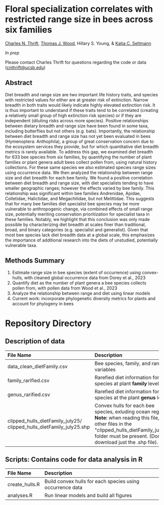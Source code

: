# Floral specialization correlates with restricted range size in bees across six families
[Charles N. Thrift](https://orcid.org/0000-0002-4257-6951), [Thomas J. Wood](https://orcid.org/0000-0001-5653-224X), Hillary S. Young, & [Katja C. Seltmann](https://orcid.org/0000-0001-5354-6048)

_In prep_

Please contact Charles Thrift for questions regarding the code or data (cnthrift@ucsb.edu)

## Abstract 
Diet breadth and range size are two important life history traits, and species with restricted values for either are at greater risk of extinction. Narrow breadth in both traits would likely indicate highly elevated extinction risk. It is thus important to understand if these traits tend to be correlated (creating a relatively small group of high extinction risk species) or if they are independent (diluting risks across more species). Positive relationships between dietary breadth and range size have been found in some taxa, including butterflies but not others (e.g. bats). Importantly, the relationship between diet breadth and range size has not yet been evaluated in bees (Hymenoptera: Anthophila), a group of great conservation concern due to the ecosystem services they provide, but for which quantitative diet breadth metrics is rarely available. To address this gap, we examined diet breadth for 633 bee species from six families, by quantifying the number of plant families or plant genera adult bees collect pollen from, using natural history collections. For these same species we also estimated species range sizes using occurrence data. We then analyzed the relationship between range size and diet breadth for each bee family. We found a positive correlation between diet breadth and range size, with diet specialists tending to have smaller geographic ranges; however the effects varied by bee family. This relationship was significant within bee families Andrenidae, Apidae, Colletidae, Halictidae, and Megachilidae, but not Melittidae. This suggests that for many bee families diet specialist bee species may be more vulnerable to anthropogenic change, via combined effects of small range size, potentially meriting conservation prioritization for specialist taxa in these families. Notably, we highlight that this conclusion was only made possible by characterizing diet breadth at scales finer than traditional, broad, and binary categories (e.g. specialist and generalist). Given that most bee species lack diet breadth data at a global scale, this emphasizes the importance of additional research into the diets of unstudied, potentially vulnerable taxa.


## Methods Summary
1. Estimate range size in bee species (extent of occurrence) using convex-hulls, with cleaned global occurrence data from Dorey et al., 2023
2. Quantify diet as the number of plant genera a bee species collects pollen from, with pollen data from Wood et al., 2023
3. Analyze the relationship between range and diet using linear models
4. Current work: incorporate phylogenetic diversity metrics for plants and account for phylogeny in bees


# Repository Directory

## Description of data

| File Name | Description |
| :------- | :------ |
| data_clean_dietFamily.csv | Bee species, family, and range variables |
| family_rarified.csv | Rarefied diet information for bee species at plant **family** level |
| genus_rarified.csv | Rarefied diet information for bee species at the plant **genus** level |
| clipped_hulls_dietFamily_july25/ clipped_hulls_dietFamily_july25.shp | Convex hulls for each bee species, exluding ocean regions. **Note:** when reading this file, the other files in the "clipped_hulls_dietFamily_july25" folder must be present. (Don't download just the .shp file). |


## Scripts: Contains code for data analysis in R

| File Name | Description |
| :------- | :------ |
| create_hulls.R | Build convex hulls for each species using occurrence data |
| analyses.R | Run linear models and build all figures |



